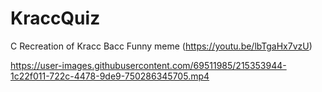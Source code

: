# KraccQuiz
C Recreation of Kracc Bacc Funny meme (https://youtu.be/lbTgaHx7vzU)

https://user-images.githubusercontent.com/69511985/215353944-1c22f011-722c-4478-9de9-750286345705.mp4
